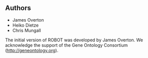 ## Authors

 * James Overton
 * Heiko Dietze
 * Chris Mungall

The initial version of ROBOT was developed by James Overton. We
acknowledge the support of the Gene Ontology Consortium
(http://geneontology.org).


